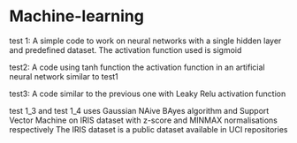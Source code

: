 # Machine-learning
test 1:
A simple code to work on neural networks with a single hidden layer and predefined dataset. 
The activation function used is sigmoid 

test2:
A code using tanh function the activation function in an artificial neural network similar to test1

test3:
A code similar to the previous one with Leaky Relu activation function

test 1_3 and test 1_4 uses Gaussian NAive BAyes algorithm and Support Vector Machine on IRIS dataset with z-score and MINMAX
normalisations respectively
The IRIS dataset is a public dataset available in UCI repositories
